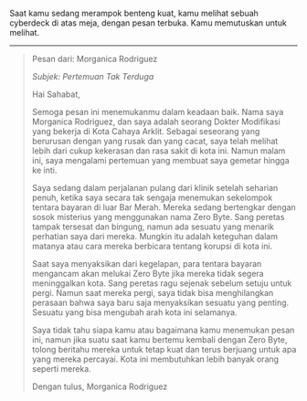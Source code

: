 Saat kamu sedang merampok benteng kuat, kamu melihat sebuah cyberdeck di atas meja, dengan pesan terbuka. Kamu memutuskan untuk melihat.

---

> Pesan dari: Morganica Rodriguez
>
> _Subjek: Pertemuan Tak Terduga_
>
> Hai Sahabat,
>
> Semoga pesan ini menemukanmu dalam keadaan baik. Nama saya Morganica Rodriguez, dan saya adalah seorang Dokter Modifikasi yang bekerja di Kota Cahaya Arklit. Sebagai seseorang yang berurusan dengan yang rusak dan yang cacat, saya telah melihat lebih dari cukup kekerasan dan rasa sakit di kota ini. Namun malam ini, saya mengalami pertemuan yang membuat saya gemetar hingga ke inti.
>
> Saya sedang dalam perjalanan pulang dari klinik setelah seharian penuh, ketika saya secara tak sengaja menemukan sekelompok tentara bayaran di luar Bar Merah. Mereka sedang bertengkar dengan sosok misterius yang menggunakan nama Zero Byte. Sang peretas tampak tersesat dan bingung, namun ada sesuatu yang menarik perhatian saya dari mereka. Mungkin itu adalah keteguhan dalam matanya atau cara mereka berbicara tentang korupsi di kota ini.
>
> Saat saya menyaksikan dari kegelapan, para tentara bayaran mengancam akan melukai Zero Byte jika mereka tidak segera meninggalkan kota. Sang peretas ragu sejenak sebelum setuju untuk pergi. Namun saat mereka pergi, saya tidak bisa menghilangkan perasaan bahwa saya baru saja menyaksikan sesuatu yang penting. Sesuatu yang bisa mengubah arah kota ini selamanya.
>
> Saya tidak tahu siapa kamu atau bagaimana kamu menemukan pesan ini, namun jika suatu saat kamu bertemu kembali dengan Zero Byte, tolong beritahu mereka untuk tetap kuat dan terus berjuang untuk apa yang mereka percayai. Kota ini membutuhkan lebih banyak orang seperti mereka.
>
> Dengan tulus,
> Morganica Rodriguez
